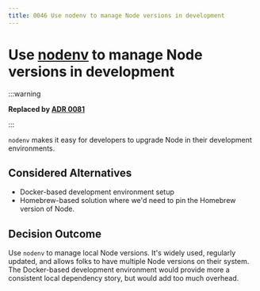 ```yaml
---
title: 0046 Use nodenv to manage Node versions in development
---
```


# Use [nodenv](https://github.com/nodenv/nodenv) to manage Node versions in development

:::warning

**Replaced by [ADR 0081](0081-use-asdf-to-manage-node-and-golang-versions-in-development.md)**

:::

`nodenv` makes it easy for developers to upgrade Node in their development
environments.

## Considered Alternatives

* Docker-based development environment setup
* Homebrew-based solution where we'd need to pin the Homebrew version of Node.


## Decision Outcome

Use `nodenv` to manage local Node versions. It's widely used, regularly updated,
and allows folks to have multiple Node versions on their system. The
Docker-based development environment would provide more a consistent local
dependency story, but would add too much overhead.

